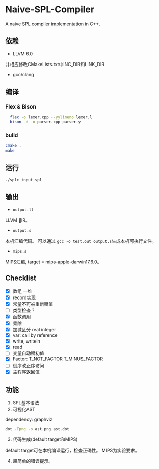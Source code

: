 # Naive-SPL-Compiler
A naive SPL compiler implementation in C++.
## 依赖
  - LLVM 6.0

并相应修改CMakeLists.txt中INC_DIR和LINK_DIR

  - gcc/clang
## 编译
### Flex & Bison

```bash
  flex -o lexer.cpp --yylineno lexer.l
  bison -d -o parser.cpp parser.y
```

### build

```bash
cmake .
make
```

## 运行

`./splc input.spl`

## 输出

- `output.ll`

LLVM IR。

- `output.s`
      
本机汇编代码。
可以通过 `gcc -o test.out output.s`生成本机可执行文件。

- `mips.s`

MIPS汇编, target = mips-apple-darwin17.6.0。

## Checklist
- [x] 数组 一维
- [x] record实现
- [x] 常量不可被重新赋值
- [ ] 类型检查？
- [x] 函数调用
- [x] 乘除
- [x] 加减区分 real integer
- [x] var: call by reference
- [x] write, writeln
- [x] read
- [ ] 变量自动赋初值
- [x] Factor: T_NOT_FACTOR T_MINUS_FACTOR
- [ ] 倒序改正序访问
- [x] 主程序返回值

## 功能

1. SPL基本语法
2. 可视化AST

dependency: graphviz
```bash
dot -Tpng -o ast.png ast.dot
```

3. 代码生成(default target和MIPS)

default target可在本机编译运行，检查正确性。
MIPS为实验要求。

4. 超简单的错误提示。